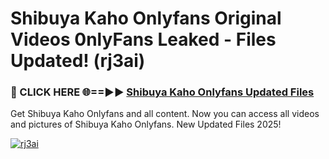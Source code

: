# Shibuya Kaho Onlyfans Original Videos 0nlyFans Leaked - Files Updated! (rj3ai)

<h3>🔴 CLICK HERE 🌐==►► <a href="https://tinyurl.com/2m67pmp6" rel="nofollow">Shibuya Kaho Onlyfans Updated Files</a></h3>

Get Shibuya Kaho Onlyfans and all content. Now you can access all videos and pictures of Shibuya Kaho Onlyfans. New Updated Files 2025!

[![rj3ai](https://i.imgur.com/H4QAA4z.gif)](https://tinyurl.com/2m67pmp6)